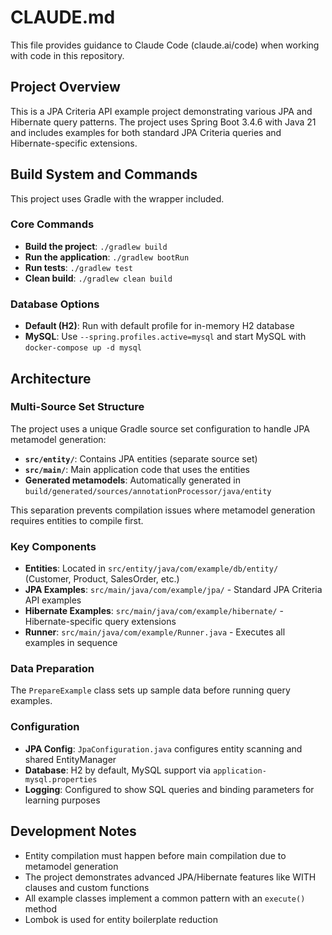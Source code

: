 # CLAUDE.md

This file provides guidance to Claude Code (claude.ai/code) when working with code in this repository.

## Project Overview

This is a JPA Criteria API example project demonstrating various JPA and Hibernate query patterns. The project uses Spring Boot 3.4.6 with Java 21 and includes examples for both standard JPA Criteria queries and Hibernate-specific extensions.

## Build System and Commands

This project uses Gradle with the wrapper included.

### Core Commands
- **Build the project**: `./gradlew build`
- **Run the application**: `./gradlew bootRun`
- **Run tests**: `./gradlew test`
- **Clean build**: `./gradlew clean build`

### Database Options
- **Default (H2)**: Run with default profile for in-memory H2 database
- **MySQL**: Use `--spring.profiles.active=mysql` and start MySQL with `docker-compose up -d mysql`

## Architecture

### Multi-Source Set Structure

The project uses a unique Gradle source set configuration to handle JPA metamodel generation:

- **`src/entity/`**: Contains JPA entities (separate source set)
- **`src/main/`**: Main application code that uses the entities
- **Generated metamodels**: Automatically generated in `build/generated/sources/annotationProcessor/java/entity`

This separation prevents compilation issues where metamodel generation requires entities to compile first.

### Key Components

- **Entities**: Located in `src/entity/java/com/example/db/entity/` (Customer, Product, SalesOrder, etc.)
- **JPA Examples**: `src/main/java/com/example/jpa/` - Standard JPA Criteria API examples
- **Hibernate Examples**: `src/main/java/com/example/hibernate/` - Hibernate-specific query extensions
- **Runner**: `src/main/java/com/example/Runner.java` - Executes all examples in sequence

### Data Preparation

The `PrepareExample` class sets up sample data before running query examples.

### Configuration

- **JPA Config**: `JpaConfiguration.java` configures entity scanning and shared EntityManager
- **Database**: H2 by default, MySQL support via `application-mysql.properties`
- **Logging**: Configured to show SQL queries and binding parameters for learning purposes

## Development Notes

- Entity compilation must happen before main compilation due to metamodel generation
- The project demonstrates advanced JPA/Hibernate features like WITH clauses and custom functions
- All example classes implement a common pattern with an `execute()` method
- Lombok is used for entity boilerplate reduction